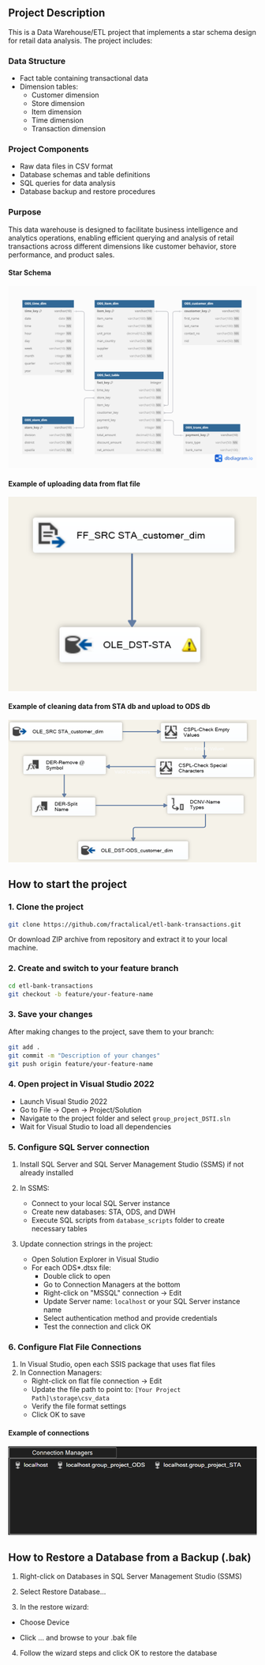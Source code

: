 ## Project Description

This is a Data Warehouse/ETL project that implements a star schema design for retail data analysis. The project includes:

### Data Structure
- Fact table containing transactional data
- Dimension tables:
  - Customer dimension
  - Store dimension
  - Item dimension
  - Time dimension
  - Transaction dimension

### Project Components
- Raw data files in CSV format
- Database schemas and table definitions
- SQL queries for data analysis
- Database backup and restore procedures

### Purpose
This data warehouse is designed to facilitate business intelligence and analytics operations, enabling efficient querying and analysis of retail transactions across different dimensions like customer behavior, store performance, and product sales.

#### Star Schema

![Star Schema](./schemas/star_schema.png)

#### Example of uploading data from flat file

![STA](./storage/images/sta_customer_dim.png)

#### Example of cleaning data from STA db and upload to ODS db

![STA](./storage/images/ods_customer_dim.png)


## How to start the project

### 1. Clone the project
```bash
git clone https://github.com/fractalical/etl-bank-transactions.git
```
Or download ZIP archive from repository and extract it to your local machine.

### 2. Create and switch to your feature branch
```bash
cd etl-bank-transactions
git checkout -b feature/your-feature-name
```

### 3. Save your changes
After making changes to the project, save them to your branch:
```bash
git add .
git commit -m "Description of your changes"
git push origin feature/your-feature-name
```

### 4. Open project in Visual Studio 2022
- Launch Visual Studio 2022
- Go to File -> Open -> Project/Solution
- Navigate to the project folder and select `group_project_DSTI.sln`
- Wait for Visual Studio to load all dependencies

### 5. Configure SQL Server connection
1. Install SQL Server and SQL Server Management Studio (SSMS) if not already installed
2. In SSMS:
   - Connect to your local SQL Server instance
   - Create new databases: STA, ODS, and DWH
   - Execute SQL scripts from `database_scripts` folder to create necessary tables

3. Update connection strings in the project:
   - Open Solution Explorer in Visual Studio
   - For each ODS*.dtsx file:
     - Double click to open
     - Go to Connection Managers at the bottom
     - Right-click on "MSSQL" connection -> Edit
     - Update Server name: `localhost` or your SQL Server instance name
     - Select authentication method and provide credentials
     - Test the connection and click OK

### 6. Configure Flat File Connections
1. In Visual Studio, open each SSIS package that uses flat files
2. In Connection Managers:
   - Right-click on flat file connection -> Edit
   - Update the file path to point to: `[Your Project Path]\storage\csv_data`
   - Verify the file format settings
   - Click OK to save


#### Example of connections

![con](./storage/images/connections.png)

## How to Restore a Database from a Backup (.bak)
1. Right-click on Databases in SQL Server Management Studio (SSMS)

2. Select Restore Database...

3. In the restore wizard:

- Choose Device

- Click ... and browse to your .bak file

4. Follow the wizard steps and click OK to restore the database
